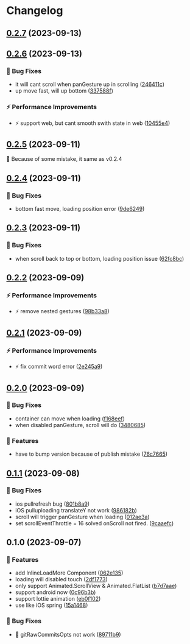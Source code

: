 # Changelog

## [0.2.7](https://github.com/little-buddy/react-native-mr-pullrefresh/compare/v0.2.6...v0.2.7) (2023-09-13)

## [0.2.6](https://github.com/little-buddy/react-native-mr-pullrefresh/compare/v0.2.5...v0.2.6) (2023-09-13)


### 🐛 Bug Fixes

* it will cant scroll when panGesture up in scrolling ([246411c](https://github.com/little-buddy/react-native-mr-pullrefresh/commit/246411c441d043712931823622e226551bc6cfb8))
* up move fast, will up bottom ([337588f](https://github.com/little-buddy/react-native-mr-pullrefresh/commit/337588f7b1c061bfd250d3e020969a3b9f126677))


### ⚡ Performance Improvements

* ⚡️ support web, but cant smooth swith state in web ([10455e4](https://github.com/little-buddy/react-native-mr-pullrefresh/commit/10455e47a038827252bb6ae0f71ddd089a56b1d4))

## [0.2.5](https://github.com/little-buddy/react-native-mr-pullrefresh/compare/v0.2.4...v0.2.5) (2023-09-11)

🎸 Because of some mistake, it same as v0.2.4

## [0.2.4](https://github.com/little-buddy/react-native-mr-pullrefresh/compare/v0.2.3...v0.2.4) (2023-09-11)


### 🐛 Bug Fixes

* bottom fast move, loading position error ([9de6249](https://github.com/little-buddy/react-native-mr-pullrefresh/commit/9de62499234117370a9e45499aeb93729ddbc2b0))

## [0.2.3](https://github.com/little-buddy/react-native-mr-pullrefresh/compare/v0.2.2...v0.2.3) (2023-09-11)


### 🐛 Bug Fixes

* when scroll back to top or bottom, loading position issue ([62fc8bc](https://github.com/little-buddy/react-native-mr-pullrefresh/commit/62fc8bc44fc60cd51005585236a9c0b222332c7d))

## [0.2.2](https://github.com/little-buddy/react-native-mr-pullrefresh/compare/v0.2.1...v0.2.2) (2023-09-09)


### ⚡ Performance Improvements

* ⚡️ remove nested gestures ([98b33a8](https://github.com/little-buddy/react-native-mr-pullrefresh/commit/98b33a859f76abf5b01b9e9e3beb03fae8a2cb25))

## [0.2.1](https://github.com/little-buddy/react-native-mr-pullrefresh/compare/v0.2.0...v0.2.1) (2023-09-09)


### ⚡ Performance Improvements

* ⚡️ fix commit word error ([2e245a9](https://github.com/little-buddy/react-native-mr-pullrefresh/commit/2e245a902f61c08e6e416e4f100cee9991a6319c))

## [0.2.0](https://github.com/little-buddy/react-native-mr-pullrefresh/compare/v0.1.1...v0.2.0) (2023-09-09)


### 🐛 Bug Fixes

* container can move when loading ([f168eef](https://github.com/little-buddy/react-native-mr-pullrefresh/commit/f168eefd2992019ebacfc24f243ab9265f90854f))
* when disabled panGesture, scroll will do ([3480685](https://github.com/little-buddy/react-native-mr-pullrefresh/commit/3480685e6a74ab23b08f08d9e55a99dbff1b4fe9))


### 🎸 Features

* have to bump version because of publish mistake ([76c7665](https://github.com/little-buddy/react-native-mr-pullrefresh/commit/76c76650bbb0f981a61a87a8884a0c914279dabe))

## [0.1.1](https://github.com/little-buddy/react-native-mr-pullrefresh/compare/v0.1.0...v0.1.1) (2023-09-08)


### 🐛 Bug Fixes

* ios pullrefresh bug ([801b8a9](https://github.com/little-buddy/react-native-mr-pullrefresh/commit/801b8a9a67618532f01e63ff00e3e9d766a39295))
* iOS pulluploading translateY not work ([986182b](https://github.com/little-buddy/react-native-mr-pullrefresh/commit/986182b13b9d77ad91c5379be9cf47ef08bd5fe9))
* scroll will trigger panGesture when loading ([012ae3a](https://github.com/little-buddy/react-native-mr-pullrefresh/commit/012ae3a652c4d5f57a2bd14c2a834e538cd400fe))
* set scrollEventThrottle = 16 solved onScroll not fired. ([9caaefc](https://github.com/little-buddy/react-native-mr-pullrefresh/commit/9caaefc6e2069ff74b3c9ac2232fbcc3603df57f))

## 0.1.0 (2023-09-07)


### 🎸 Features

* add InlineLoadMore Component ([062e135](https://github.com/little-buddy/react-native-mr-pullrefresh/commit/062e135414a3691bf81696ae9e838ee139520a58))
* loading will disabled touch ([2df1773](https://github.com/little-buddy/react-native-mr-pullrefresh/commit/2df17736f5ead3a8534cfcfe6b5064b19c481c19))
* only support Animated.ScrollView & Animated.FlatList ([b7d7aae](https://github.com/little-buddy/react-native-mr-pullrefresh/commit/b7d7aae44591a4a800ebce13814eaabd964674c0))
* support android now ([0c96b3b](https://github.com/little-buddy/react-native-mr-pullrefresh/commit/0c96b3be5fbca491296b707b4c205dca1feda4f6))
* support lottie animation ([eb0f102](https://github.com/little-buddy/react-native-mr-pullrefresh/commit/eb0f10216dde0ed997f700c4658d83d4fe4158ba))
* use like iOS spring ([15a1468](https://github.com/little-buddy/react-native-mr-pullrefresh/commit/15a1468dbec1756171cee6f4e86be6c84d026c51))


### 🐛 Bug Fixes

* 🐛 gitRawCommitsOpts not work ([89711b9](https://github.com/little-buddy/react-native-mr-pullrefresh/commit/89711b9006866bd2c5c4dd7ed3d96235a54a5c8f))